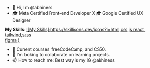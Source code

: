 - 👋 Hi, I’m @abhiness
- 🎓 Meta Certified Front-end Developer X 🎓 Google Certified UX Designer

  
<b>My Skills:</b>
[![My Skills](https://skillicons.dev/icons?i=html,css,js,react, <br> tailwind,sass <br> figma )](https://skillicons.dev)
- 🧠 Current courses: freeCodeCamp, and CS50.
- 💞️ I’m looking to collaborate on learning projects. 
- 📫 How to reach me: Best way is my IG @abhiness

<!---
abhiness/abhiness is a ✨ special ✨ repository because its `README.md` (this file) appears on your GitHub profile.
You can click the Preview link to take a look at your changes.
--->
